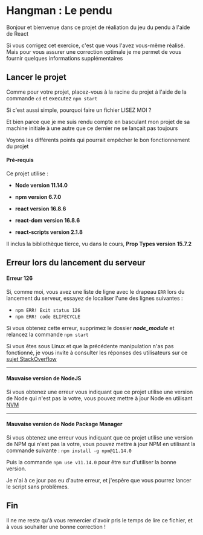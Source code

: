 # Hangman : Le pendu

Bonjour et bienvenue dans ce projet de réaliation du jeu du pendu à l'aide de React

Si vous corrigez cet exercice, c'est que vous l'avez vous-même réalisé. Mais pour vous assurer une correction optimale je me permet de vous fournir quelques informations supplémentaires

## Lancer le projet

Comme pour votre projet, placez-vous à la racine du projet à l'aide de la commande `cd` et executez `npm start`

Si c'est aussi simple, pourquoi faire un fichier LISEZ MOI ?

Et bien parce que je me suis rendu compte en basculant mon projet de sa machine initiale à une autre que ce dernier ne se lançait pas toujours

Voyons les différents points qui pourrait empêcher le bon fonctionnement du projet

#### Pré-requis

Ce projet utilise :
* **Node version 11.14.0**
* **npm version 6.7.0**


* **react version 16.8.6**
* **react-dom version 16.8.6**
* **react-scripts version 2.1.8**

Il inclus la bibliothèque tierce, vu dans le cours, **Prop Types version 15.7.2**

## Erreur lors du lancement du serveur

#### Erreur 126

Si, comme moi, vous avez une liste de ligne avec le drapeau `ERR` lors du lancement du serveur, essayez de localiser l'une des lignes suivantes :

* `npm ERR! Exit status 126`
* `npm ERR! code ELIFECYCLE`

Si vous obtenez cette erreur, supprimez le dossier ***node_module*** et relancez la commande `npm start`

Si vous êtes sous Linux et que la précédente manipulation n'as pas fonctionné, je vous invite à consulter les réponses des utilisateurs sur ce [sujet StackOverflow](https://github.com/pro-react/react-app-boilerplate/issues/5#issuecomment-421882490)

---

#### Mauvaise version de NodeJS

Si vous obtenez une erreur vous indiquant que ce projet utilise une version de Node qui n'est pas la votre, vous pouvez mettre à jour Node en utilisant [NVM](https://github.com/creationix/nvm)

---

#### Mauvaise version de Node Package Manager

Si vous obtenez une erreur vous indiquant que ce projet utilise une version de NPM qui n'est pas la votre, vous pouvez mettre à jour NPM en utilisant la commande suivante :
`npm install -g npm@11.14.0`

Puis la commande `npm use v11.14.0` pour être sur d'utiliser la bonne version.

Je n'ai à ce jour pas eu d'autre erreur, et j'espère que vous pourrez lancer le script sans problèmes.

## Fin

Il ne me reste qu'à vous remercier d'avoir pris le temps de lire ce fichier, et à vous souhaiter une bonne correction !